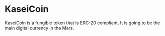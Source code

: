 # KaseiCoin
KaseiCoin is a fungible token that is ERC-20 compliant. It is going to be the main digital currency in the Mars.
